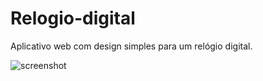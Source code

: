 # Relogio-digital
Aplicativo web com design simples para um relógio digital.

![screenshot](https://github.com/paulovictor7236/Relogio-digital/assets/165399377/4ec7bfc7-232f-4d36-bac3-ccf4a961463e)
